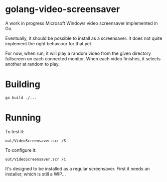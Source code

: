 # golang-video-screensaver

A work in progress Microsoft Windows video screensaver implemented in Go.

Eventually, it should be possible to install as a screensaver. It does not quite implement the right behaviour for that yet.

For now, when run, it will play a random video from the given directory fullscreen on each connected monitor. When each video finishes, it selects another at random to play.

# Building

```
go build ./...
```

# Running

To test it:

```
out/VideoScreensaver.scr /S
```

To configure it:

```
out/VideoScreensaver.scr /C
```

It's designed to be installed as a regular screensaver. First it needs an installer, which is still a WIP...